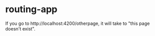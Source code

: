 # routing-app
If you go to http://localhost:4200/otherpage, it will take to "this page doesn't exist".
